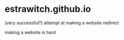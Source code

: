 # estrawitch.github.io
(very successful?) attempt at making a website redirect

making a website is hard
